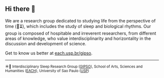 ## Hi there 👋

We are a research group dedicated to studying life from the perspective of time (🌱⏳), which includes the study of sleep and biological rhythms. Our group is composed of hospitable and irreverent researchers, from different areas of knowledge, who value interdisciplinarity and horizontality in the discussion and development of science.

Get to know us better at [each.usp.br/gipso](http://each.usp.br/gipso).

---

<sub>☀️🌙 Interdisciplinary Sleep Research Group ([GIPSO](http://each.usp.br/gipso)), School of Arts, Sciences and Humanities ([EACH](http://each.usp.br/)), University of Sao Paulo ([USP](http://usp.br/))</sub>